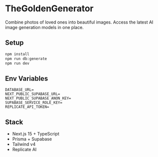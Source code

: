 # TheGoldenGenerator

Combine photos of loved ones into beautiful images. Access the latest AI image generation models in one place.

## Setup

```bash
npm install
npm run db:generate
npm run dev
```

## Env Variables

```
DATABASE_URL=
NEXT_PUBLIC_SUPABASE_URL=
NEXT_PUBLIC_SUPABASE_ANON_KEY=
SUPABASE_SERVICE_ROLE_KEY=
REPLICATE_API_TOKEN=
```

## Stack

-   Next.js 15 + TypeScript
-   Prisma + Supabase
-   Tailwind v4
-   Replicate AI
